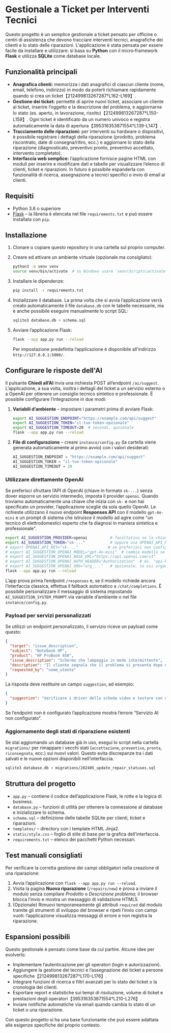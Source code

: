 # Gestionale a Ticket per Interventi Tecnici

Questo progetto è un semplice gestionale a ticket pensato per officine o centri di assistenza che devono tracciare interventi tecnici, anagrafiche dei clienti e lo stato delle riparazioni.  L'applicazione è stata pensata per essere facile da installare e utilizzare: si basa su **Python** con il micro‑framework **Flask** e utilizza **SQLite** come database locale.

## Funzionalità principali

- **Anagrafica clienti:** memorizza i dati anagrafici di ciascun cliente (nome, email, telefono, indirizzo) in modo da poterli richiamare rapidamente quando si crea un ticket【212499813267287†L162-L169】.
- **Gestione dei ticket:** permette di aprire nuovi ticket, associare un cliente al ticket, inserire l’oggetto e la descrizione del problema, e aggiornarne lo stato (es. aperto, in lavorazione, risolto)【212499813267287†L150-L159】. Ogni ticket è identificato da un numero univoco e registra automaticamente la data di apertura【395316353871554†L139-L147】.
- **Tracciamento delle riparazioni:** per interventi su hardware o dispositivi, è possibile registrare i dettagli della riparazione (prodotto, problema riscontrato, date di consegna/ritiro, ecc.) e aggiornare lo stato della riparazione (diagnosticato, preventivo pronto, preventivo accettato, intervento completato).
- **Interfaccia web semplice:** l’applicazione fornisce pagine HTML con moduli per inserire e modificare dati e tabelle per visualizzare l’elenco di clienti, ticket e riparazioni.  In futuro è possibile espanderla con funzionalità di ricerca, assegnazione a tecnici specifici o invio di email ai clienti.

## Requisiti

- Python 3.8 o superiore
- [Flask](https://flask.palletsprojects.com/) – la libreria è elencata nel file `requirements.txt` e può essere installata con `pip`.

## Installazione

1. Clonare o copiare questo repository in una cartella sul proprio computer.
2. Creare ed attivare un ambiente virtuale (opzionale ma consigliato):

   ```bash
   python3 -m venv venv
   source venv/bin/activate  # su Windows usare `venv\Scripts\activate`
   ```

3. Installare le dipendenze:

   ```bash
   pip install -r requirements.txt
   ```

4. Inizializzare il database.  La prima volta che si avvia l’applicazione verrà creato automaticamente il file `database.db` con le tabelle necessarie, ma è anche possibile eseguire manualmente lo script SQL:

   ```bash
   sqlite3 database.db < schema.sql
   ```

5. Avviare l’applicazione Flask:

   ```bash
   flask --app app.py run --reload
   ```

   Per impostazione predefinita l’applicazione è disponibile all’indirizzo `http://127.0.0.1:5000/`.

## Configurare le risposte dell'AI

Il pulsante **Chiedi all’AI** invia una richiesta POST all’endpoint `/ai/suggest`. L’applicazione, a sua volta, inoltra i dettagli del ticket a un servizio esterno o a OpenAI per ottenere un consiglio tecnico sintetico e professionale. È possibile configurare l’integrazione in due modi:

1. **Variabili d’ambiente** – impostare i parametri prima di avviare Flask:

   ```bash
   export AI_SUGGESTION_ENDPOINT="https://example.com/api/suggest"
   export AI_SUGGESTION_TOKEN="il-tuo-token-opzionale"
   export AI_SUGGESTION_TIMEOUT=20  # secondi, opzionale
   flask --app app.py run --reload
   ```

2. **File di configurazione** – creare `instance/config.py` (la cartella viene generata automaticamente al primo avvio) con i valori desiderati:

   ```python
   AI_SUGGESTION_ENDPOINT = "https://example.com/api/suggest"
   AI_SUGGESTION_TOKEN = "il-tuo-token-opzionale"
   AI_SUGGESTION_TIMEOUT = 20
   ```

### Utilizzare direttamente OpenAI

Se preferisci sfruttare l’API di OpenAI (chiave in formato `sk-...`) senza dover esporre un servizio intermedio, imposta il provider `openai`. Quando troviamo automaticamente una chiave che inizia con `sk-` e non hai specificato un provider, l’applicazione sceglie da sola quello OpenAI. Le richieste utilizzano il nuovo endpoint **Responses API** con il modello `gpt-4o-mini` e un prompt di sistema che istruisce il modello ad agire come "un tecnico di elettrodomestici esperto che fa diagnosi in maniera sintetica e professionale".

```bash
export AI_SUGGESTION_PROVIDER=openai          # facoltativo se la chiave è in formato sk-...
export AI_SUGGESTION_TOKEN="sk-..."           # oppure usa OPENAI_API_KEY
# export OPENAI_API_KEY="sk-..."             # se preferisci non configurare AI_SUGGESTION_TOKEN
# export AI_SUGGESTION_OPENAI_MODEL="gpt-4o-mini"  # cambia modello se necessario
# export AI_SUGGESTION_OPENAI_BASE_URL="https://api.openai.com/v1"
# export AI_SUGGESTION_OPENAI_AUTH_HEADER="Authorization"  # es. "api-key" per Azure OpenAI
# export AI_SUGGESTION_OPENAI_ORG="org_..."   # opzionale, se usi organizzazioni OpenAI
flask --app app.py run --reload
```

L’app prova prima l’endpoint `/responses` e, se il modello richiede ancora l’interfaccia classica, effettua il fallback automatico a `/chat/completions`. È possibile personalizzare il messaggio di sistema impostando `AI_SUGGESTION_SYSTEM_PROMPT` via variabile d’ambiente o nel file `instance/config.py`.

### Payload per servizi personalizzati

Se utilizzi un endpoint personalizzato, il servizio riceve un payload come questo:

```json
{
  "target": "issue_description",
  "subject": "Notebook HP",
  "product": "HP ProBook 450",
  "issue_description": "Schermo che lampeggia in modo intermittente",
  "description": "Il cliente segnala che il problema si presenta dopo qualche minuto di utilizzo.",
  "requested_by": "nome_utente"
}
```

La risposta deve restituire un campo `suggestion`, ad esempio:

```json
{
  "suggestion": "Verificare i driver della scheda video e testare con un monitor esterno." 
}
```

Se l’endpoint non è configurato l’applicazione mostra l’errore “Servizio AI non configurato”.

### Aggiornamento degli stati di riparazione esistenti

Se stai aggiornando un database già in uso, esegui lo script nella cartella `migrations/` per rimappare i vecchi stati (`accettazione`, `preventivo`, `pronta`, `riconsegnata`, ecc.) sui nuovi valori.  Questo evita discrepanze tra i dati salvati e le nuove opzioni disponibili nell’interfaccia.

```bash
sqlite3 database.db < migrations/202405_update_repair_statuses.sql
```

## Struttura del progetto

- `app.py` – contiene il codice dell’applicazione Flask, le rotte e la logica di business.
- `database.py` – funzioni di utilità per ottenere la connessione al database e inizializzare lo schema.
- `schema.sql` – definizione delle tabelle SQLite per clienti, ticket e riparazioni.
- `templates/` – directory con i template HTML Jinja2.
- `static/style.css` – foglio di stile di base per la grafica dell’interfaccia.
- `requirements.txt` – elenco dei pacchetti Python necessari.

## Test manuali consigliati

Per verificare la corretta gestione dei campi obbligatori nella creazione di una riparazione:

1. Avvia l’applicazione con `flask --app app.py run --reload`.
2. Visita la pagina **Nuova riparazione** (`/repairs/new`) e prova a inviare il modulo senza compilare *Prodotto* o *Descrizione problema*; il browser blocca l’invio e mostra un messaggio di validazione HTML5.
3. (Opzionale) Rimuovi temporaneamente gli attributi `required` dal modulo tramite gli strumenti di sviluppo del browser e ripeti l’invio con campi vuoti: l’applicazione visualizza messaggi di errore e non registra la riparazione.

## Espansioni possibili

Questo gestionale è pensato come base da cui partire.  Alcune idee per evolverlo:

- Implementare l’autenticazione per gli operatori (login e autorizzazioni).
- Aggiungere la gestione dei tecnici e l’assegnazione dei ticket a persone specifiche【212499813267287†L170-L176】.
- Integrare funzioni di ricerca e filtri avanzati per lo stato dei ticket o la cronologia dei clienti.
- Esportare report e statistiche sui tempi di risoluzione, volume di ticket e prestazioni degli operatori【395316353871554†L210-L276】.
- Inviare notifiche automatiche via email quando cambia lo stato di un ticket o una riparazione.

Con questo progetto si ha una base funzionante che può essere adattata alle esigenze specifiche del proprio contesto.